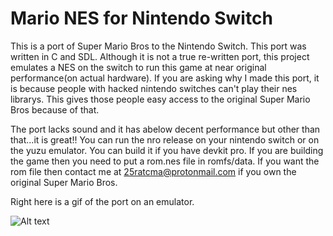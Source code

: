 # Mario NES for Nintendo Switch

This is a port of Super Mario Bros to the Nintendo Switch. This port was written in C and SDL. Although it is not a true re-written port, this project emulates a NES on the switch to run this game at near original performance(on actual hardware). If you are asking why I made this port, it is because people with hacked nintendo switches can't play their nes librarys. This gives those people easy access to the original Super Mario Bros because of that.

The port lacks sound and it has abelow decent performance but other than that...it is great!! You can run the nro release on your nintendo switch or on the yuzu emulator. You can build it if you have devkit pro. If you are building the game then you need to put a rom.nes file in romfs/data. If you want the rom file then contact me at 25ratcma@protonmail.com if you own the original Super Mario Bros.

Right here is a gif of the port on an emulator.

![Alt text](Animation.gif?raw=true "Title")

